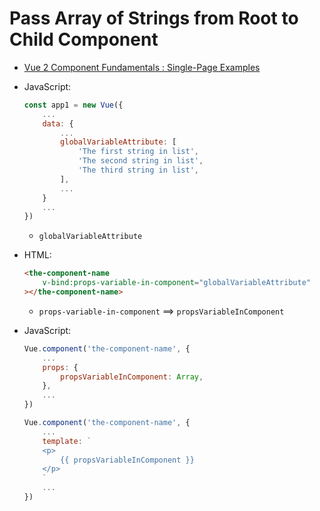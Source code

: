 # Pass Array of Strings from Root to Child Component

* [Vue 2 Component Fundamentals : Single-Page Examples](../README.md)

* JavaScript:

    ```javascript
    const app1 = new Vue({
        ...
        data: {
            ...
            globalVariableAttribute: [
                'The first string in list',
                'The second string in list',
                'The third string in list',
            ],
            ...
        }
        ...
    })
    ```

  * `globalVariableAttribute`

* HTML:

    ```html
    <the-component-name
        v-bind:props-variable-in-component="globalVariableAttribute"
    ></the-component-name>
    ```

  * `props-variable-in-component` ==> `propsVariableInComponent`

* JavaScript:

    ```javascript
    Vue.component('the-component-name', {
        ...
        props: {
            propsVariableInComponent: Array,
        },
        ...
    })
    ```

    ```javascript
    Vue.component('the-component-name', {
        ...
        template: `
        <p>
            {{ propsVariableInComponent }}
        </p>
        `
        ...
    })
    ```
